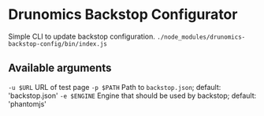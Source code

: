 # Drunomics Backstop Configurator

Simple CLI to update backstop configuration.
`
./node_modules/drunomics-backstop-config/bin/index.js 
`

## Available arguments
`-u $URL` URL of test page
`-p $PATH` Path to `backstop.json`; default: 'backstop.json'
`-e $ENGINE` Engine that should be used by backstop; default: 'phantomjs'